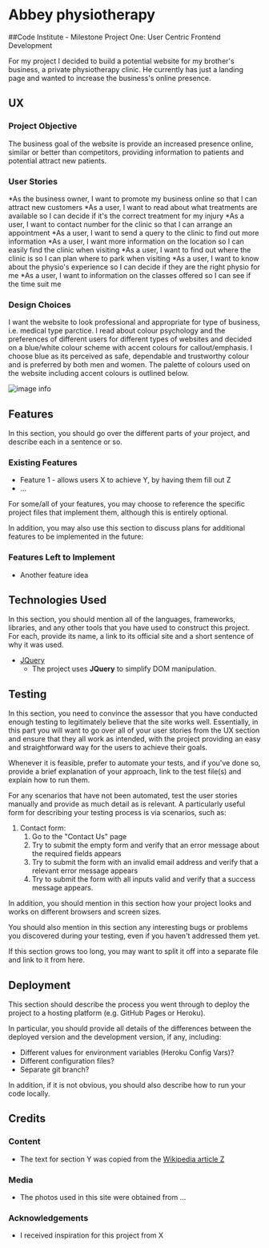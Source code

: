 # Abbey physiotherapy

##Code Institute - Milestone Project One: User Centric Frontend Development

For my project I decided to build a potential website for my brother's business, a private physiotherapy clinic. He currently has just a landing page and wanted to increase the business's online presence.
 
## UX

### Project Objective

The business goal of the website is provide an increased presence online, similar or better than competitors, providing information to patients and potential attract new patients. 
 
### User Stories

*As the business owner, I want to promote my business online so that I can attract new customers
*As a user, I want to read about what treatments are available so I can decide if it's the correct treatment for my injury
*As a user, I want to contact number for the clinic so that I can arrange an appointment
*As a user, I want to send a query to the clinic to find out more information
*As a user, I want more information on the location so I can easily find the clinic when visiting
*As a user, I want to find out where the clinic is so I can plan where to park when visiting
*As a user, I want to know about the physio's experience so I can decide if they are the right physio for me
*As a user, I want to information on the classes offered so I can see if the time suit me

### Design Choices

I want the website to look professional and appropriate for type of business, i.e. medical type parctice. I read about colour psychology and the preferences of different users for different types of websites and decided on a blue/white colour scheme with accent colours for callout/emphasis. I choose blue as its perceived as safe, dependable and trustworthy colour and is preferred by both men and women. The palette of colours used on the website including accent colours is outlined below. 

![image info](.assets/images/colourpalette.png)

## Features

In this section, you should go over the different parts of your project, and describe each in a sentence or so.
 
### Existing Features
- Feature 1 - allows users X to achieve Y, by having them fill out Z
- ...

For some/all of your features, you may choose to reference the specific project files that implement them, although this is entirely optional.

In addition, you may also use this section to discuss plans for additional features to be implemented in the future:

### Features Left to Implement
- Another feature idea

## Technologies Used

In this section, you should mention all of the languages, frameworks, libraries, and any other tools that you have used to construct this project. For each, provide its name, a link to its official site and a short sentence of why it was used.

- [JQuery](https://jquery.com)
    - The project uses **JQuery** to simplify DOM manipulation.


## Testing

In this section, you need to convince the assessor that you have conducted enough testing to legitimately believe that the site works well. Essentially, in this part you will want to go over all of your user stories from the UX section and ensure that they all work as intended, with the project providing an easy and straightforward way for the users to achieve their goals.

Whenever it is feasible, prefer to automate your tests, and if you've done so, provide a brief explanation of your approach, link to the test file(s) and explain how to run them.

For any scenarios that have not been automated, test the user stories manually and provide as much detail as is relevant. A particularly useful form for describing your testing process is via scenarios, such as:

1. Contact form:
    1. Go to the "Contact Us" page
    2. Try to submit the empty form and verify that an error message about the required fields appears
    3. Try to submit the form with an invalid email address and verify that a relevant error message appears
    4. Try to submit the form with all inputs valid and verify that a success message appears.

In addition, you should mention in this section how your project looks and works on different browsers and screen sizes.

You should also mention in this section any interesting bugs or problems you discovered during your testing, even if you haven't addressed them yet.

If this section grows too long, you may want to split it off into a separate file and link to it from here.

## Deployment

This section should describe the process you went through to deploy the project to a hosting platform (e.g. GitHub Pages or Heroku).

In particular, you should provide all details of the differences between the deployed version and the development version, if any, including:
- Different values for environment variables (Heroku Config Vars)?
- Different configuration files?
- Separate git branch?

In addition, if it is not obvious, you should also describe how to run your code locally.


## Credits

### Content
- The text for section Y was copied from the [Wikipedia article Z](https://en.wikipedia.org/wiki/Z)

### Media
- The photos used in this site were obtained from ...

### Acknowledgements

- I received inspiration for this project from X